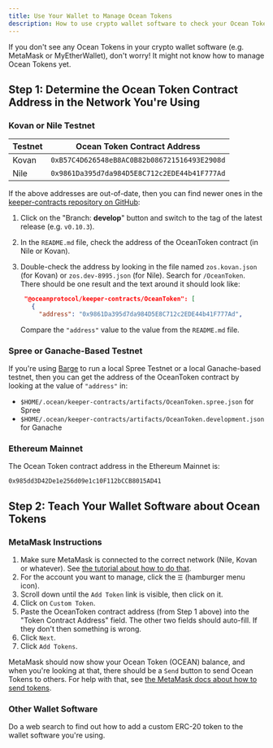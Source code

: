```yaml
---
title: Use Your Wallet to Manage Ocean Tokens
description: How to use crypto wallet software to check your Ocean Token balance and to send Ocean Tokens to others.
---
```


If you don't see any Ocean Tokens in your crypto wallet software (e.g. MetaMask or MyEtherWallet), don't worry! It might not know how to manage Ocean Tokens yet.

## Step 1: Determine the Ocean Token Contract Address in the Network You're Using

### Kovan or Nile Testnet

| Testnet | Ocean Token Contract Address                 |
| ------- | -------------------------------------------- |
| Kovan   | `0xB57C4D626548eB8AC0B82b086721516493E2908d` |
| Nile    | `0x9861Da395d7da984D5E8C712c2EDE44b41F777Ad` |

If the above addresses are out-of-date, then you can find newer ones in the [keeper-contracts repository on GitHub](https://github.com/oceanprotocol/keeper-contracts):

1. Click on the "Branch: **develop**" button and switch to the tag of the latest release (e.g. `v0.10.3`).
1. In the `README.md` file, check the address of the OceanToken contract (in Nile or Kovan).
1. Double-check the address by looking in the file named `zos.kovan.json` (for Kovan) or `zos.dev-8995.json` (for Nile). Search for `/OceanToken`. There should be one result and the text around it should look like:

   ```json
    "@oceanprotocol/keeper-contracts/OceanToken": [
      {
        "address": "0x9861Da395d7da984D5E8C712c2EDE44b41F777Ad",
   ```

   Compare the `"address"` value to the value from the `README.md` file.

### Spree or Ganache-Based Testnet

If you're using [Barge](https://github.com/oceanprotocol/barge) to run a local Spree Testnet or a local Ganache-based testnet, then you can get the address of the OceanToken contract by looking at the value of `"address"` in:

- `$HOME/.ocean/keeper-contracts/artifacts/OceanToken.spree.json` for Spree
- `$HOME/.ocean/keeper-contracts/artifacts/OceanToken.development.json` for Ganache

### Ethereum Mainnet

The Ocean Token contract address in the Ethereum Mainnet is:

`0x985dd3D42De1e256d09e1c10F112bCCB8015AD41`

## Step 2: Teach Your Wallet Software about Ocean Tokens

### MetaMask Instructions

1. Make sure MetaMask is connected to the correct network (Nile, Kovan or whatever). See [the tutorial about how to do that](/tutorials/connect-to-networks/).
1. For the account you want to manage, click the `☰` (hamburger menu icon).
1. Scroll down until the `Add Token` link is visible, then click on it.
1. Click on `Custom Token`.
1. Paste the OceanToken contract address (from Step 1 above) into the "Token Contract Address" field. The other two fields should auto-fill. If they don't then something is wrong.
1. Click `Next`.
1. Click `Add Tokens`.

MetaMask should now show your Ocean Token (OCEAN) balance, and when you're looking at that, there should be a `Send` button to send Ocean Tokens to others. For help with that, see [the MetaMask docs about how to send tokens](https://metamask.zendesk.com/hc/en-us/articles/360015488931-How-to-Send-Tokens).

### Other Wallet Software

Do a web search to find out how to add a custom ERC-20 token to the wallet software you're using.

